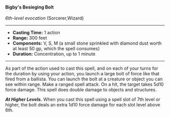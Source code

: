 #### Bigby's Besieging Bolt
*6th-level evocation* (Sorcerer,Wizard)
___
- **Casting Time:** 1 action
- **Range:** 300 feet
- **Components:** V, S, M (a small stone sprinkled with diamond dust worth at least 50 gp, which the spell consumes)
- **Duration:** Concentration, up to 1 minute
---
As part of the action used to cast this spell, and on each of your turns for the duration by using your action, you launch a large bolt of force like that fired from a ballista. You can launch the bolt at a creature or object you can see within range. Make a ranged spell attack. On a hit, the target takes 5d10 force damage. This spell does double damage to objects and structures.

***At Higher Levels.***  When you cast this spell using a spell slot of 7th level or higher, the bolt deals an extra 1d10 force damage for each slot level above 6th.
